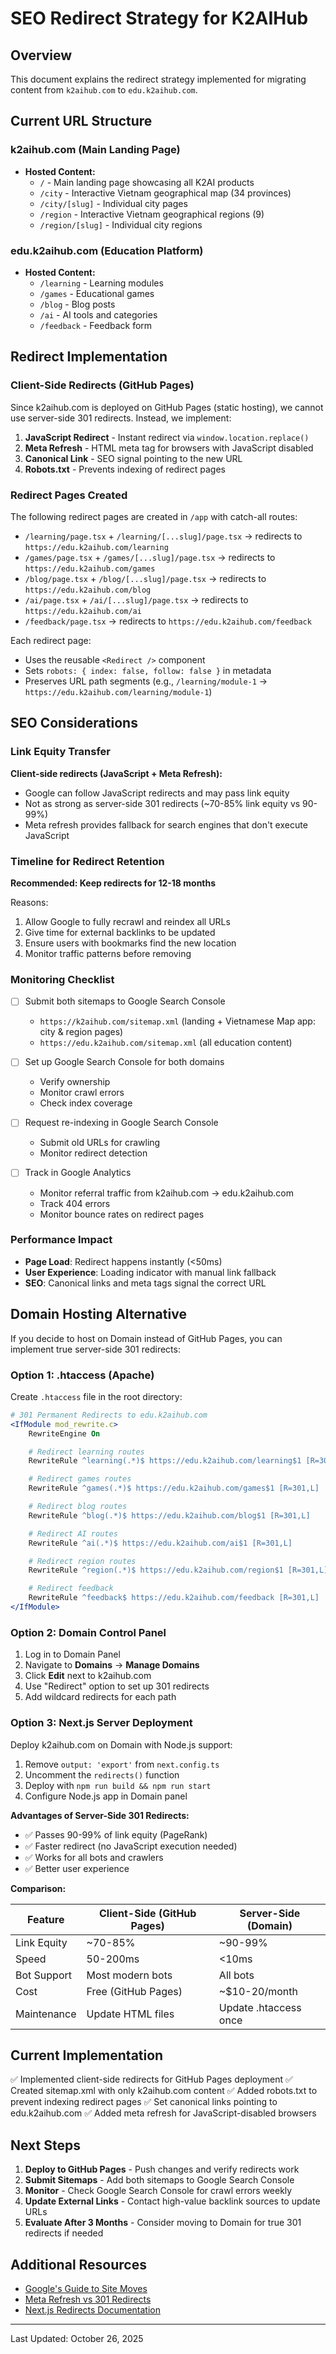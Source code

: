 # SEO Redirect Strategy for K2AIHub

## Overview

This document explains the redirect strategy implemented for migrating content from `k2aihub.com` to `edu.k2aihub.com`.

## Current URL Structure

### k2aihub.com (Main Landing Page)

- **Hosted Content:**
  - `/` - Main landing page showcasing all K2AI products
  - `/city` - Interactive Vietnam geographical map (34 provinces)
  - `/city/[slug]` - Individual city pages
  - `/region` - Interactive Vietnam geographical regions (9)
  - `/region/[slug]` - Individual city regions

### edu.k2aihub.com (Education Platform)

- **Hosted Content:**
  - `/learning` - Learning modules
  - `/games` - Educational games
  - `/blog` - Blog posts
  - `/ai` - AI tools and categories
  - `/feedback` - Feedback form

## Redirect Implementation

### Client-Side Redirects (GitHub Pages)

Since k2aihub.com is deployed on GitHub Pages (static hosting), we cannot use server-side 301 redirects. Instead, we implement:

1. **JavaScript Redirect** - Instant redirect via `window.location.replace()`
2. **Meta Refresh** - HTML meta tag for browsers with JavaScript disabled
3. **Canonical Link** - SEO signal pointing to the new URL
4. **Robots.txt** - Prevents indexing of redirect pages

### Redirect Pages Created

The following redirect pages are created in `/app` with catch-all routes:

- `/learning/page.tsx` + `/learning/[...slug]/page.tsx` → redirects to `https://edu.k2aihub.com/learning`
- `/games/page.tsx` + `/games/[...slug]/page.tsx` → redirects to `https://edu.k2aihub.com/games`
- `/blog/page.tsx` + `/blog/[...slug]/page.tsx` → redirects to `https://edu.k2aihub.com/blog`
- `/ai/page.tsx` + `/ai/[...slug]/page.tsx` → redirects to `https://edu.k2aihub.com/ai`
- `/feedback/page.tsx` → redirects to `https://edu.k2aihub.com/feedback`

Each redirect page:

- Uses the reusable `<Redirect />` component
- Sets `robots: { index: false, follow: false }` in metadata
- Preserves URL path segments (e.g., `/learning/module-1` → `https://edu.k2aihub.com/learning/module-1`)

## SEO Considerations

### Link Equity Transfer

**Client-side redirects (JavaScript + Meta Refresh):**

- Google can follow JavaScript redirects and may pass link equity
- Not as strong as server-side 301 redirects (~70-85% link equity vs 90-99%)
- Meta refresh provides fallback for search engines that don't execute JavaScript

### Timeline for Redirect Retention

**Recommended: Keep redirects for 12-18 months**

Reasons:

1. Allow Google to fully recrawl and reindex all URLs
2. Give time for external backlinks to be updated
3. Ensure users with bookmarks find the new location
4. Monitor traffic patterns before removing

### Monitoring Checklist

- [ ] Submit both sitemaps to Google Search Console
  - `https://k2aihub.com/sitemap.xml` (landing + Vietnamese Map app: city & region pages)
  - `https://edu.k2aihub.com/sitemap.xml` (all education content)
- [ ] Set up Google Search Console for both domains

  - Verify ownership
  - Monitor crawl errors
  - Check index coverage

- [ ] Request re-indexing in Google Search Console

  - Submit old URLs for crawling
  - Monitor redirect detection

- [ ] Track in Google Analytics
  - Monitor referral traffic from k2aihub.com → edu.k2aihub.com
  - Track 404 errors
  - Monitor bounce rates on redirect pages

### Performance Impact

- **Page Load**: Redirect happens instantly (<50ms)
- **User Experience**: Loading indicator with manual link fallback
- **SEO**: Canonical links and meta tags signal the correct URL

## Domain Hosting Alternative

If you decide to host on Domain instead of GitHub Pages, you can implement true server-side 301 redirects:

### Option 1: .htaccess (Apache)

Create `.htaccess` file in the root directory:

```apache
# 301 Permanent Redirects to edu.k2aihub.com
<IfModule mod_rewrite.c>
    RewriteEngine On

    # Redirect learning routes
    RewriteRule ^learning(.*)$ https://edu.k2aihub.com/learning$1 [R=301,L]

    # Redirect games routes
    RewriteRule ^games(.*)$ https://edu.k2aihub.com/games$1 [R=301,L]

    # Redirect blog routes
    RewriteRule ^blog(.*)$ https://edu.k2aihub.com/blog$1 [R=301,L]

    # Redirect AI routes
    RewriteRule ^ai(.*)$ https://edu.k2aihub.com/ai$1 [R=301,L]

    # Redirect region routes
    RewriteRule ^region(.*)$ https://edu.k2aihub.com/region$1 [R=301,L]

    # Redirect feedback
    RewriteRule ^feedback$ https://edu.k2aihub.com/feedback [R=301,L]
</IfModule>
```

### Option 2: Domain Control Panel

1. Log in to Domain Panel
2. Navigate to **Domains** → **Manage Domains**
3. Click **Edit** next to k2aihub.com
4. Use "Redirect" option to set up 301 redirects
5. Add wildcard redirects for each path

### Option 3: Next.js Server Deployment

Deploy k2aihub.com on Domain with Node.js support:

1. Remove `output: 'export'` from `next.config.ts`
2. Uncomment the `redirects()` function
3. Deploy with `npm run build && npm run start`
4. Configure Node.js app in Domain panel

**Advantages of Server-Side 301 Redirects:**

- ✅ Passes 90-99% of link equity (PageRank)
- ✅ Faster redirect (no JavaScript execution needed)
- ✅ Works for all bots and crawlers
- ✅ Better user experience

**Comparison:**

| Feature     | Client-Side (GitHub Pages) | Server-Side (Domain)  |
| ----------- | -------------------------- | --------------------- |
| Link Equity | ~70-85%                    | ~90-99%               |
| Speed       | 50-200ms                   | <10ms                 |
| Bot Support | Most modern bots           | All bots              |
| Cost        | Free (GitHub Pages)        | ~$10-20/month         |
| Maintenance | Update HTML files          | Update .htaccess once |

## Current Implementation

✅ Implemented client-side redirects for GitHub Pages deployment
✅ Created sitemap.xml with only k2aihub.com content
✅ Added robots.txt to prevent indexing redirect pages
✅ Set canonical links pointing to edu.k2aihub.com
✅ Added meta refresh for JavaScript-disabled browsers

## Next Steps

1. **Deploy to GitHub Pages** - Push changes and verify redirects work
2. **Submit Sitemaps** - Add both sitemaps to Google Search Console
3. **Monitor** - Check Google Search Console for crawl errors weekly
4. **Update External Links** - Contact high-value backlink sources to update URLs
5. **Evaluate After 3 Months** - Consider moving to Domain for true 301 redirects if needed

## Additional Resources

- [Google's Guide to Site Moves](https://developers.google.com/search/docs/advanced/crawling/site-move-with-url-changes)
- [Meta Refresh vs 301 Redirects](https://moz.com/blog/301-redirection-rules-for-seo)
- [Next.js Redirects Documentation](https://nextjs.org/docs/app/api-reference/next-config-js/redirects)

---

Last Updated: October 26, 2025
